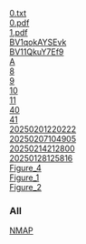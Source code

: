 <a href="/0.txt">0.txt</a><br>
<a href="/0.pdf">0.pdf</a><br>
<a href="/1.pdf">1.pdf</a><br>
<a href="/0.py">BV1qokAYSEvk</a><br>
<a href="/1.py">BV11QkuY7Ef9</a><br>
<a href="/A.txt">A</a><br>
<a href="/8.jpg">8</a><br>
<a href="/9.jpg">9</a><br>
<a href="/10.jpg">10</a><br>
<a href="/11.png">11</a><br>
<a href="/40.jpg">40</a><br>
<a href="/41.jpg">41</a><br>
<a href="/20250201220222.png">20250201220222</a><br>
<a href="/20250207104905.png">20250207104905</a><br>
<a href="/20250214212800.png">20250214212800</a><br>
<a href="/20250128125816.png">20250128125816</a><br>
<a href="/Figure_4.png">Figure_4</a><br>
<a href="/Figure_1.png">Figure_1</a><br>
<a href="/Figure_2.png">Figure_2</a><br>
<h3>All</h3>
<a href="https://www.nmap.org">NMAP</a><br>




